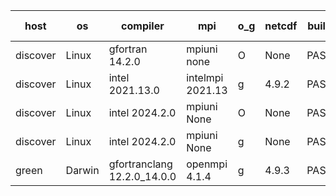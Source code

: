

| host     | os       | compiler                              | mpi                      | o_g        | netcdf        | build       | u_pass          | u_fail          | s_pass            | s_fail            | e_pass             | e_fail             | nuopc_pass       | nuopc_fail       | artifacts link          |
|----------|----------|---------------------------------------|--------------------------|------------|---------------|-------------|-----------------|-----------------|-------------------|-------------------|--------------------|--------------------|------------------|------------------|-------------------------|
| discover | Linux | gfortran 14.2.0 | mpiuni none  | O | None  | PASS | None | None | None | None | None | None | None | None | <a href="https://github.com/esmf-org/esmf-test-artifacts/tree/f97f66c28ef27fac6f0c81c75069027351723845/develop/gfortran/14.2.0/O/mpiuni/none" target="_blank">f97f66c</a> | 
| discover | Linux | intel 2021.13.0 | intelmpi 2021.13  | g | 4.9.2  | PASS | None | None | None | None | None | None | None | None | <a href="https://github.com/esmf-org/esmf-test-artifacts/tree/63a7998e2fdc0865d1e9cab1f64a2d5931af286c/develop/intel/2021.13.0/g/intelmpi/2021.13" target="_blank">63a7998</a> | 
| discover | Linux | intel 2024.2.0 | mpiuni None  | O | None  | PASS | None | None | None | None | None | None | None | None | <a href="https://github.com/esmf-org/esmf-test-artifacts/tree/653f2bfb1ac6c4c9ae8c60b9c48db79b52fe4112/develop/intel/2024.2.0/O/mpiuni/None" target="_blank">653f2bf</a> | 
| discover | Linux | intel 2024.2.0 | mpiuni None  | g | None  | PASS | None | None | None | None | None | None | None | None | <a href="https://github.com/esmf-org/esmf-test-artifacts/tree/58165f0974c5b4e5f422a82901b7a954e84b8387/develop/intel/2024.2.0/g/mpiuni/None" target="_blank">58165f0</a> | 
| green | Darwin | gfortranclang 12.2.0_14.0.0 | openmpi 4.1.4  | g | 4.9.3  | PASS | None | None | None | None | None | None | None | None | <a href="https://github.com/esmf-org/esmf-test-artifacts/tree/713afc8cb4f7df49d6c98971d5e0fd9964e64073/develop/gfortranclang/12.2.0_14.0.0/g/openmpi/4.1.4" target="_blank">713afc8</a> | 
